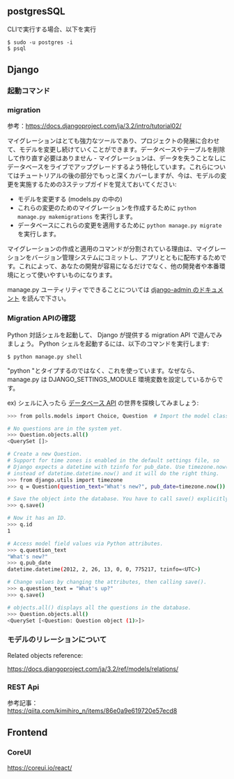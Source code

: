 ## postgresSQL

CLIで実行する場合、以下を実行
```
$ sudo -u postgres -i
$ psql
```

## Django

### 起動コマンド


### migration
参考：https://docs.djangoproject.com/ja/3.2/intro/tutorial02/

マイグレーションはとても強力なツールであり、プロジェクトの発展に合わせて、モデルを変更し続けていくことができます。データベースやテーブルを削除して作り直す必要はありません - マイグレーションは、データを失うことなしにデータベースをライブでアップグレードするよう特化しています。これらについてはチュートリアルの後の部分でもっと深くカバーしますが、今は、モデルの変更を実施するための3ステップガイドを覚えておいてください:

* モデルを変更する (models.py の中の)
* これらの変更のためのマイグレーションを作成するために `python manage.py makemigrations` を実行します。
* データベースにこれらの変更を適用するために `python manage.py migrate` を実行します。

マイグレーションの作成と適用のコマンドが分割されている理由は、マイグレーションをバージョン管理システムにコミットし、アプリとともに配布するためです。これによって、あなたの開発が容易になるだけでなく、他の開発者や本番環境にとって使いやすいものになります。

manage.py ユーティリティでできることについては [django-admin のドキュメント](https://docs.djangoproject.com/ja/3.2/ref/django-admin/) を読んで下さい。

### Migration APIの確認

Python 対話シェルを起動して、 Django が提供する migration API で遊んでみましょう。 Python シェルを起動するには、以下のコマンドを実行します:

```
$ python manage.py shell
```
"python "とタイプするのではなく、これを使っています。なぜなら、 manage.py は DJANGO_SETTINGS_MODULE 環境変数を設定しているからです。

ex)
シェルに入ったら [データベース API](https://docs.djangoproject.com/ja/3.2/topics/db/queries/) の世界を探検してみましょう:

```bash
>>> from polls.models import Choice, Question  # Import the model classes we just wrote.

# No questions are in the system yet.
>>> Question.objects.all()
<QuerySet []>

# Create a new Question.
# Support for time zones is enabled in the default settings file, so
# Django expects a datetime with tzinfo for pub_date. Use timezone.now()
# instead of datetime.datetime.now() and it will do the right thing.
>>> from django.utils import timezone
>>> q = Question(question_text="What's new?", pub_date=timezone.now())

# Save the object into the database. You have to call save() explicitly.
>>> q.save()

# Now it has an ID.
>>> q.id
1

# Access model field values via Python attributes.
>>> q.question_text
"What's new?"
>>> q.pub_date
datetime.datetime(2012, 2, 26, 13, 0, 0, 775217, tzinfo=<UTC>)

# Change values by changing the attributes, then calling save().
>>> q.question_text = "What's up?"
>>> q.save()

# objects.all() displays all the questions in the database.
>>> Question.objects.all()
<QuerySet [<Question: Question object (1)>]>
```

### モデルのリレーションについて

Related objects reference:

https://docs.djangoproject.com/ja/3.2/ref/models/relations/

### REST Api
参考記事：<br>
https://qiita.com/kimihiro_n/items/86e0a9e619720e57ecd8

## Frontend

### CoreUI
https://coreui.io/react/
